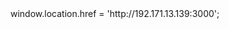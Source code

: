 <html>
<head>
        window.location.href = 'http://192.171.13.139:3000';
</head>
<body>
    </body>
</html>
